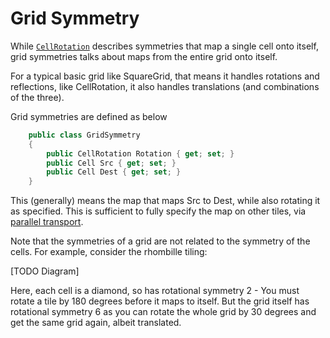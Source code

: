 # Grid Symmetry

While [`CellRotation`](rotation.md) describes symmetries that map a single cell onto itself, grid symmetries talks about maps from the entire grid onto itself.

For a typical basic grid like SquareGrid, that means it handles rotations and reflections, like CellRotation, it also handles translations (and combinations of the three).

Grid symmetries are defined as below

```csharp
    public class GridSymmetry
    {
        public CellRotation Rotation { get; set; }
        public Cell Src { get; set; }
        public Cell Dest { get; set; }
    }
```

This (generally) means the map that maps Src to Dest, while also rotating it as specified. This is sufficient to fully specify the map on other tiles, via [parallel transport](parallel_transport.md).

Note that the symmetries of a grid are not related to the symmetry of the cells. For example, consider the rhombille tiling:

[TODO Diagram]

Here, each cell is a diamond, so has rotational symmetry 2 - You must rotate a tile by 180 degrees before it maps to itself. But the grid itself has rotational symmetry 6 as you can rotate the whole grid by 30 degrees and get the same grid again, albeit translated.